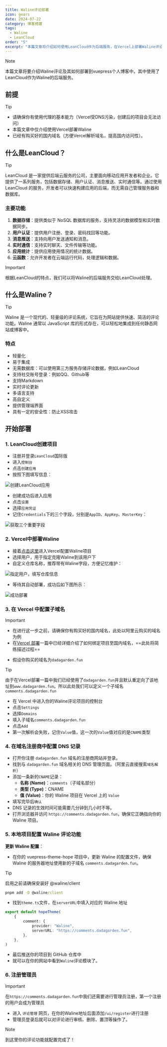 ```yaml
---
title: Waline评论部署
icon: gears
date: 2024-07-22
category: 博客搭建
tags:
  - Waline
  - LeanCloud
order: "5"
excerpt: "本篇文章将介绍如何使用LeanCloud作为后端服务，在Vercel上部署Waline评论系统，并将其集成到VuePress个人博客中。"
---
```

> [!note]
> 本篇文章将要介绍Waline评论及其如何部署到vuepress个人博客中。其中使用了LeanCloud作为Waline的后端服务。


## 前提

> [!tip]
> - 请确保你有使用代理的基本能力（Vercel受DNS污染，创建后的项目会无法访问）
> - 本篇文章中仅介绍使用Vercel部署Waline
> - 已经有购买好的国内域名（方便Vercel解析域名，提高国内访问性）。

## 什么是LeanCloud？

> [!Tip]
> LeanCloud 是一家提供后端云服务的公司，主要面向移动应用开发者和企业。它提供了一系列服务，包括数据存储、用户认证、消息推送、实时通信等。通过使用 LeanCloud 的服务，开发者可以快速构建应用的后端，而无需自己管理服务器和数据库。

### 主要功能

1. **数据存储**：提供类似于 NoSQL 数据库的服务，支持灵活的数据模型和实时数据同步。
2. **用户认证**：提供用户注册、登录、密码找回等功能。
3. **消息推送**：支持向用户发送通知和消息。
4. **实时通信**：支持实时聊天、文件传输等功能。
5. **应用统计**：提供应用使用情况的统计数据。
6. **云函数**：允许开发者在云端运行代码，处理逻辑和数据。

> [!important]
> 根据LeanCloud的特点，我们可以将Waline的后端服务交给LeanCloud处理。

## 什么是Waline？

> [!tip]
> Waline 是一个现代的、轻量级的评论系统，它旨在为网站提供快速、简洁的评论功能。Waline 通常以 JavaScript 库的形式存在，可以轻松地集成到任何静态网站或博客中。

### 特点

- 轻量化
- 易于集成
- 无需数据库：可以使用第三方服务存储评论数据，例如LeanCloud
- 支持社交账号登录：例如QQ、Github等
- 支持Markdown
- 实时评论更新
- 多语言支持
- 高自定义
- 提供管理端界面
- 具有一定的安全性：防止XSS攻击

## 开始部署

### 1. LeanCloud创建项目

- 注册并登录`LeanCloud`国际版
- 进入`控制台`
- 点击`创建应用`
- 按照下图填写信息：

![创建LeanCloud应用](./images/Waline评论部署/1.png)

- 创建成功后进入应用
- 点击`设置`
- 选择`应用凭证`
- 记住`Credentials`下的三个字段，分别是`AppID`、`AppKey`、`MasterKey`：

![获取三个重要字段](./images/Waline评论部署/2.png)

### 2. Vercel中部署Waline

- 接着[点击这里](https://vercel.com/new/clone?repository-url=https%3A%2F%2Fgithub.com%2Fwalinejs%2Fwaline%2Ftree%2Fmain%2Fexample)进入Vercel配置Waline项目
- 选择用户，用于指定克隆Waline到该用户下
- 自定义仓库名称，推荐带有Waline字段，方便记忆维护：

![指定用户，填写仓库信息](./images/Waline评论部署/3.png)

- 等待其自动部署，成功后如下图所示：

![成功部署](./images/Waline评论部署/4.png)

### 3. 在 Vercel 中配置子域名

> [!important]
> - 在进行这一步之前，请确保你有购买好的国内域名，此处以阿里云购买的域名为例
> - 在[Vercel 部署](./Vercel部署)一篇中已经详细介绍了如何绑定项目至国内域名，==此处将简练描述过程==

- 假设你购买的域名为`dadagarden.fun`

> [!tip]
> 由于在Vercel部署一篇中我们已经使用了`dadagarden.fun`并且默认重定向了该地址到`www.dadagarden.fun`。所以此处我们可以定义一个子域名`comments.dadagarden.fun`

- 在 Vercel 中进入你的Waline评论项目的控制台
- 点击`Settings`
- 选择`Domains`
- 填入子域名`comments.dadagarden.fun`
- 点击`Add`
- 第一次解析会失败，记住`Value`值，这一次的`Value`值对应的是`CNAME`类型

### 4. 在域名注册商中配置 DNS 记录

- 打开你注册 `dadagarden.fun` 域名的注册商网站并登录。
- 找到与 `dadagarden.fun` 域名相关的 DNS 管理页面。（阿里云直接搜索`域名解析`）
- 添加一条新的`CNAME`记录：
	- **名称 (Name)**：`comments`（子域名部分）
	- **类型 (Type)**：CNAME
	- **值 (Value)**：你的 Waline 项目在 Vercel 上的 `Value`
- 填写完毕后`确认`
- DNS 记录的生效时间可能需要几分钟到几小时不等。
- 打开浏览器并访问 `https://comments.dadagarden.fun`，确保它正确指向你的 Waline 项目。

### 5. 本地项目配置 Waline 评论功能

**更新 Waline 配置**：

- 在你的 vuepress-theme-hope 项目中，更新 Waline 的配置文件，确保 Waline 的服务器地址使用新的子域名 `comments.dadagarden.fun`。

> [!tip]
> 启用之前请确保安装好 @waline/client
>
>```cmd
>pnpm add -D @waline/client
>```

- 找到`theme.ts`文件，在`serverURL`中填入对应的 Waline 地址

```ts
export default hopeTheme(
	{
		comment: {
			provider: "Waline",
			serverURL: "https://comments.dadagarden.fun",
		},
	},
)
```

- 最后推送你的项目到 GitHub 仓库中
- 就可以在你的网站中看到`Waline`评论模块了。

### 6. 注册管理员

> [!important]
> 在`https://comments.dadagarden.fun`中我们还需要进行管理员注册，第一个注册的用户会成为管理员

- 进入 `评论管理` 网页，在你的Waline地址后面添加`/ui/register`进行注册
- 管理员登录后就可以对评论进行审核、删除、置顶等操作了。

> [!note]
> 到这里你的评论功能就配置完成了！

